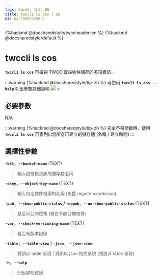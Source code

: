 ```yaml
---
tags: Guide, CLI, EN
title: twccli ls cos | en
GA: UA-155999456-1
---
```


{%hackmd @docsharedstyle/twccheader-en %}
{%hackmd @docsharedstyle/default %}

# twccli ls cos

**`twccli ls cos`** 可檢視 TWCC 雲端物件儲存的多項資訊。

:::warning
{%hackmd @docsharedstyle/tip-zh %}
可使用 **`twccli ls cos --help`** 列出參數詳細說明
![](https://cos.twcc.ai/SYS-MANUAL/uploads/upload_4737ee46fda89e926d83ed32f4f8c633.png)
:::


## 必要參數

N/A

:::warning
{%hackmd @docsharedstyle/tip-zh %}
完全不帶參數時，使用 **`twccli ls cos`** 可表列出您所有已建立的儲存體 (名稱 / 建立時間)
:::

## 選擇性參數

**`-bkt, --bucket-name`** (TEXT)
> 輸入欲檢視資訊的儲存體名稱

**`-okey, --object-key-name`** (TEXT)
> 輸入特定物件檔案的名稱 (支援 regular expression)

**`-pub, --show-public-status` / `-nopub, --no-show-public-status`** (TEXT)
> 是否可公開檢視 (預設不能公開檢視)

**`-ver, --check-versioning-name`** (TEXT)
> 是否有版本記錄

**`-table, --table-view`** | **`-json, --json-view`**
> 資訊以 table 呈現 | 資訊以 json 格式呈現 (預設以 table 呈現)

**`-h, --help`**
> 列出詳細資訊

